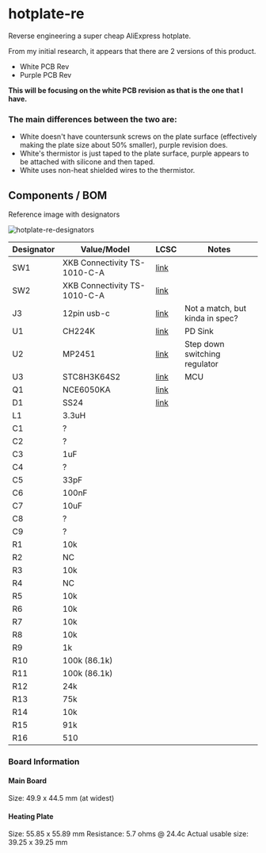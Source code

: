# hotplate-re

Reverse engineering a super cheap AliExpress hotplate.

From my initial research, it appears that there are 2 versions of this product.

- White PCB Rev
- Purple PCB Rev

**This will be focusing on the white PCB revision as that is the one that I have.**

### The main differences between the two are:

- White doesn't have countersunk screws on the plate surface (effectively making the plate size about 50% smaller), purple revision does.
- White's thermistor is just taped to the plate surface, purple appears to be attached with silicone and then taped.
- White uses non-heat shielded wires to the thermistor.

## Components / BOM

Reference image with designators

![hotplate-re-designators](https://github.com/jamosaur/hotplate-re/assets/4105611/afd66c2e-a305-4796-a51b-e32107714642)


| Designator | Value/Model | LCSC | Notes |
| --- | --- | --- | --- |
| SW1 | XKB Connectivity TS-1010-C-A | [link](https://www.lcsc.com/product-detail/Tactile-Switches_XKB-Connectivity-TS-1010-C-A_C692458.html)
| SW2 | XKB Connectivity TS-1010-C-A | [link](https://www.lcsc.com/product-detail/Tactile-Switches_XKB-Connectivity-TS-1010-C-A_C692458.html)
| J3 | 12pin usb-c | [link](https://www.lcsc.com/product-detail/USB-Connectors_Korean-Hroparts-Elec-TYPE-C-31-M-13_C223906.html) | Not a match, but kinda in spec?
| U1 | CH224K | [link](https://www.lcsc.com/product-detail/USB-ICs_WCH-Jiangsu-Qin-Heng-CH224K_C970725.html) | PD Sink
| U2 | MP2451 | [link](https://www.lcsc.com/product-detail/DC-DC-Converters_Monolithic-Power-Systems-MP2451DJ_C400566.html) | Step down switching regulator
| U3 | STC8H3K64S2 | [link](https://www.lcsc.com/product-detail/Microcontroller-Units-MCUs-MPUs-SOCs_span-style-background-color-ff0-STC-span-Micro-STC8H3K64S2-45I-TSSOP20_C2901851.html) | MCU
| Q1 | NCE6050KA | [link](https://www.lcsc.com/product-detail/MOSFETs_Wuxi-span-style-background-color-ff0-NCE-span-Power-Semiconductor-NCE6050KA_C96013.html)
| D1 | SS24 | [link](https://www.lcsc.com/product-detail/Schottky-Barrier-Diodes-SBD_Shandong-Jingdao-Microelectronics-SS24_C115726.html)
| L1 | 3.3uH
| C1 | ?
| C2 | ?
| C3 | 1uF
| C4 | ?
| C5 | 33pF
| C6 | 100nF
| C7 | 10uF
| C8 | ?
| C9 | ?
| R1 | 10k
| R2 | NC
| R3 | 10k
| R4 | NC
| R5 | 10k
| R6 | 10k
| R7 | 10k
| R8 | 10k
| R9 | 1k
| R10 | 100k (86.1k)
| R11 | 100k (86.1k)
| R12 | 24k
| R13 | 75k
| R14 | 10k
| R15 | 91k
| R16 | 510


### Board Information

#### Main Board

Size: 49.9 x 44.5 mm (at widest)

#### Heating Plate

Size: 55.85 x 55.89 mm
Resistance: 5.7 ohms @ 24.4c
Actual usable size: 39.25 x 39.25 mm
